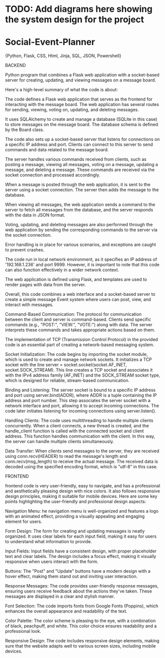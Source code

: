 # TODO: Add diagrams here showing the system design for the project
# Social-Event-Planner

{Python, Flask, CSS, Html, Jinja, SQL, JSON, Powershell}

BACKEND

Python program that combines a Flask web application with a socket-based server for creating, updating, and viewing messages on a message board.
 
Here's a high-level summary of what the code is about:

The code defines a Flask web application that serves as the frontend for interacting with the message board. The web application has several routes for sending, viewing, voting on, updating, and deleting messages.

It uses SQLAlchemy to create and manage a database (SQLite in this case) to store messages on the message board. The database schema is defined by the Board class.

The code also sets up a socket-based server that listens for connections on a specific IP address and port. Clients can connect to this server to send commands and data related to the message board.

The server handles various commands received from clients, such as posting a message, viewing all messages, voting on a message, updating a message, and deleting a message. These commands are received via the socket connection and processed accordingly.

When a message is posted through the web application, it is sent to the server using a socket connection. The server then adds the message to the database.

When viewing all messages, the web application sends a command to the server to fetch all messages from the database, and the server responds with the data in JSON format.

Voting, updating, and deleting messages are also performed through the web application by sending the corresponding commands to the server via the socket connection.

Error handling is in place for various scenarios, and exceptions are caught to prevent crashes.

The code run in local network environment, as it specifies an IP address of '192.168.1.236' and port 9999. However, it is important to note that this code can also function effectively in a wider network context.

The web application is defined using Flask, and templates are used to render pages with data from the server.

Overall, this code combines a web interface and a socket-based server to create a simple message Event system where users can post, view, and interact with messages.

Command-Based Communication: The protocol for communication between the client and server is command-based. Clients send specific commands (e.g., "POST:", "VIEW:", "VOTE:") along with data. The server interprets these commands and takes appropriate actions based on them.



The implementation of TCP (Transmission Control Protocol) in the provided code is an essential part of creating a network-based messaging system. 

Socket Initialization: The code begins by importing the socket module, which is used to create and manage network sockets. It initializes a TCP socket with the line server = socket.socket(socket.AF_INET, socket.SOCK_STREAM). This line creates a TCP socket and associates it with the IPv4 address family (AF_INET) and the SOCK_STREAM socket type, which is designed for reliable, stream-based communication.

Binding and Listening: The server socket is bound to a specific IP address and port using server.bind(ADDR), where ADDR is a tuple containing the IP address and port number. This step associates the server socket with a network interface and port, allowing it to accept incoming connections. The code later initiates listening for incoming connections using server.listen().

Handling Clients: The code uses multithreading to handle multiple clients concurrently. When a client connects, a new thread is created, and the handle_client function is called with the connected socket and client address. This function handles communication with the client. In this way, the server can handle multiple clients simultaneously.

Data Transfer: When clients send messages to the server, they are received using conn.recv(HEADER) to read the message's length and conn.recv(msg_length) to receive the actual message. The received data is decoded using the specified encoding format, which is "utf-8" in this case.

FRONTEND

 frontend code is very user-friendly, easy to navigate, and has a professional and aesthetically pleasing design with nice colors. It also follows responsive design principles, making it suitable for mobile devices. Here are some key points highlighting the user-friendly and professional design aspects:

 Navigation Menu: he navigation menu is well-organized and features a logo with an animated effect, providing a visually appealing and engaging element for users.

 Form Design: The form for creating and updating messages is neatly organized. It uses clear labels for each input field, making it easy for users to understand what information to provide.

 Input Fields: Input fields have a consistent design, with proper placeholder text and clear labels. The design includes a focus effect, making it visually responsive when users interact with the form.

 Buttons: The "Post" and "Update" buttons have a modern design with a hover effect, making them stand out and inviting user interaction.

 Response Messages: The code provides user-friendly response messages, ensuring users receive feedback about the actions they've taken. These messages are displayed in a clear and stylish manner.

 Font Selection: The code imports fonts from Google Fonts (Poppins), which enhances the overall appearance and readability of the text.

 Color Palette: The color scheme is pleasing to the eye, with a combination of black, peachpuff, and white. This color choice ensures readability and a professional look.

 Responsive Design: The code includes responsive design elements, making sure that the website adapts well to various screen sizes, including mobile devices.

